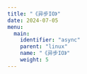```yaml
---
title: "《异步IO》"
date: 2024-07-05  
menu:
  main:
    identifier: "async"
    parent: "linux"
    name: "《异步IO》"
    weight: 5
---
```



